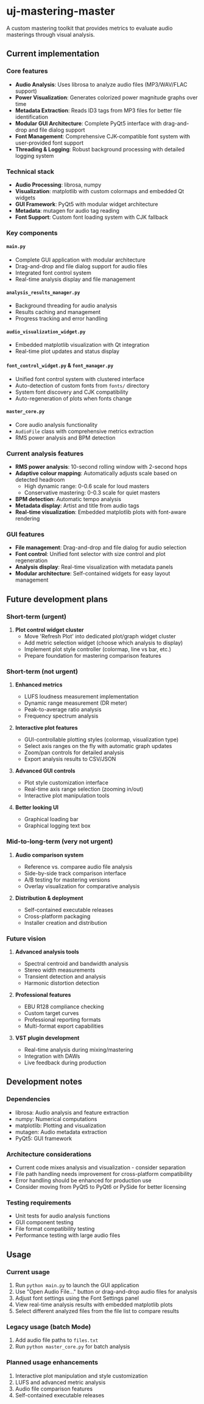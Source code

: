 # uj-mastering-master

A custom mastering toolkit that provides metrics to evaluate audio masterings through visual analysis.

## Current implementation

### Core features
- **Audio Analysis**: Uses librosa to analyze audio files (MP3/WAV/FLAC support)
- **Power Visualization**: Generates colorized power magnitude graphs over time
- **Metadata Extraction**: Reads ID3 tags from MP3 files for better file identification
- **Modular GUI Architecture**: Complete PyQt5 interface with drag-and-drop and file dialog support
- **Font Management**: Comprehensive CJK-compatible font system with user-provided font support
- **Threading & Logging**: Robust background processing with detailed logging system

### Technical stack
- **Audio Processing**: librosa, numpy
- **Visualization**: matplotlib with custom colormaps and embedded Qt widgets
- **GUI Framework**: PyQt5 with modular widget architecture
- **Metadata**: mutagen for audio tag reading
- **Font Support**: Custom font loading system with CJK fallback

### Key components

#### `main.py`
- Complete GUI application with modular architecture
- Drag-and-drop and file dialog support for audio files
- Integrated font control system
- Real-time analysis display and file management

#### `analysis_results_manager.py`
- Background threading for audio analysis
- Results caching and management
- Progress tracking and error handling

#### `audio_visualization_widget.py`
- Embedded matplotlib visualization with Qt integration
- Real-time plot updates and status display

#### `font_control_widget.py` & `font_manager.py`
- Unified font control system with clustered interface
- Auto-detection of custom fonts from `fonts/` directory
- System font discovery and CJK compatibility
- Auto-regeneration of plots when fonts change

#### `master_core.py`
- Core audio analysis functionality
- `AudioFile` class with comprehensive metrics extraction
- RMS power analysis and BPM detection

### Current analysis features
- **RMS power analysis**: 10-second rolling window with 2-second hops
- **Adaptive colour mapping**: Automatically adjusts scale based on detected headroom
  - High dynamic range: 0-0.6 scale for loud masters  
  - Conservative mastering: 0-0.3 scale for quiet masters
- **BPM detection**: Automatic tempo analysis
- **Metadata display**: Artist and title from audio tags
- **Real-time visualization**: Embedded matplotlib plots with font-aware rendering

### GUI features
- **File management**: Drag-and-drop and file dialog for audio selection
- **Font control**: Unified font selector with size control and plot regeneration
- **Analysis display**: Real-time visualization with metadata panels
- **Modular architecture**: Self-contained widgets for easy layout management

## Future development plans

### Short-term (urgent)
1. **Plot control widget cluster**
   - Move 'Refresh Plot' into dedicated plot/graph widget cluster
   - Add metric selection widget (choose which analysis to display)
   - Implement plot style controller (colormap, line vs bar, etc.)
   - Prepare foundation for mastering comparison features

### Short-term (not urgent)
1. **Enhanced metrics**
   - LUFS loudness measurement implementation
   - Dynamic range measurement (DR meter)
   - Peak-to-average ratio analysis
   - Frequency spectrum analysis

2. **Interactive plot features**
   - GUI-controllable plotting styles (colormap, visualization type)
   - Select axis ranges on the fly with automatic graph updates
   - Zoom/pan controls for detailed analysis
   - Export analysis results to CSV/JSON

3. **Advanced GUI controls**
   - Plot style customization interface
   - Real-time axis range selection (zooming in/out)
   - Interactive plot manipulation tools

4. **Better looking UI**
   - Graphical loading bar
   - Graphical logging text box

### Mid-to-long-term (very not urgent)
1. **Audio comparison system**
   - Reference vs. comparee audio file analysis
   - Side-by-side track comparison interface
   - A/B testing for mastering versions
   - Overlay visualization for comparative analysis

2. **Distribution & deployment**
   - Self-contained executable releases
   - Cross-platform packaging
   - Installer creation and distribution

### Future vision
1. **Advanced analysis tools**
   - Spectral centroid and bandwidth analysis
   - Stereo width measurements
   - Transient detection and analysis
   - Harmonic distortion detection

2. **Professional features**
   - EBU R128 compliance checking
   - Custom target curves
   - Professional reporting formats
   - Multi-format export capabilities

3. **VST plugin development**
   - Real-time analysis during mixing/mastering
   - Integration with DAWs
   - Live feedback during production

## Development notes

### Dependencies
- librosa: Audio analysis and feature extraction
- numpy: Numerical computations
- matplotlib: Plotting and visualization
- mutagen: Audio metadata extraction
- PyQt5: GUI framework

### Architecture considerations
- Current code mixes analysis and visualization - consider separation
- File path handling needs improvement for cross-platform compatibility
- Error handling should be enhanced for production use
- Consider moving from PyQt5 to PyQt6 or PySide for better licensing

### Testing requirements
- Unit tests for audio analysis functions
- GUI component testing
- File format compatibility testing
- Performance testing with large audio files

## Usage

### Current usage
1. Run `python main.py` to launch the GUI application
2. Use "Open Audio File..." button or drag-and-drop audio files for analysis
3. Adjust font settings using the Font Settings panel
4. View real-time analysis results with embedded matplotlib plots
5. Select different analyzed files from the file list to compare results

### Legacy usage (batch Mode)
1. Add audio file paths to `files.txt`
2. Run `python master_core.py` for batch analysis

### Planned usage enhancements
1. Interactive plot manipulation and style customization
2. LUFS and advanced metric analysis
3. Audio file comparison features
4. Self-contained executable releases